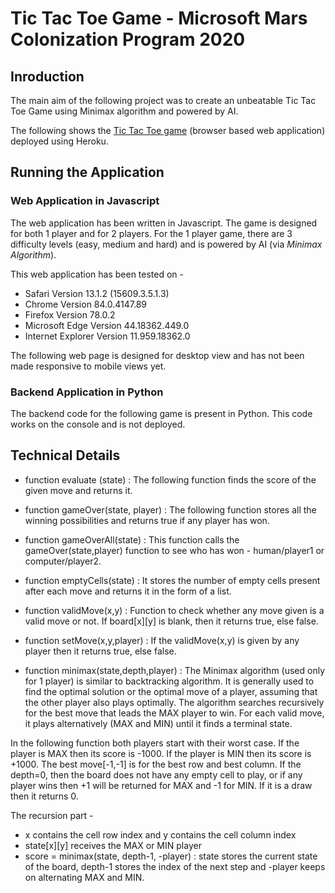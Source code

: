# Tic Tac Toe Game - Microsoft Mars Colonization Program 2020

## Inroduction
The main aim of the following project was to create an unbeatable Tic Tac Toe Game using Minimax algorithm and powered by AI.  

The following shows the [Tic Tac Toe game](https://tictactoe-juhi.herokuapp.com/index.html) (browser based web application) deployed using Heroku.


## Running the Application
### Web Application in Javascript
The web application has been written in Javascript. The game is designed for both 1 player and for 2 players. For the 1 player game, there are 3 difficulty levels (easy, medium and hard) and is powered by AI (via *Minimax Algorithm*).

This web application has been tested on - 
* Safari Version 13.1.2 (15609.3.5.1.3)
* Chrome Version 84.0.4147.89
* Firefox Version 78.0.2
* Microsoft Edge Version 44.18362.449.0
* Internet Explorer Version 11.959.18362.0

The following web page is designed for desktop view and has not been made responsive to mobile views yet.


### Backend Application in Python
The backend code for the following game is present in Python. This code works on the console and is not deployed. 


## Technical Details
* function evaluate (state) : The following function finds the score of the given move and returns it. 

* function gameOver(state, player) : The following function stores all the winning possibilities and returns true if any player has won.

* function gameOverAll(state) : This function calls the gameOver(state,player) function to see who has won - human/player1 or computer/player2.

* function emptyCells(state) : It stores the number of empty cells present after each move and returns it in the form of a list.

* function validMove(x,y) : Function to check whether any move given is a valid move or not. If board[x][y] is blank, then it returns true, else false.

* function setMove(x,y,player) : If the validMove(x,y) is given by any player then it returns true, else false.

* function minimax(state,depth,player) : The Minimax algorithm (used only for 1 player) is similar to backtracking algorithm. It is generally used to find the  optimal solution or the optimal move of a player, assuming that the other player also plays optimally. The algorithm searches recursively  for the best move that leads the MAX player to win. For each valid move, it plays alternatively (MAX and MIN) until it finds a terminal state.

In the following function both players start with their worst case. If the player is MAX then its score is -1000. If the player is MIN then its score is +1000. The best move[-1,-1] is for the best row and best column. If the depth=0, then the board does not have any empty cell to play, or if any player wins then +1 will be returned for MAX and -1 for MIN. If it is a draw then it returns 0.

The recursion part - 

* x contains the cell row index and y contains the cell column index
* state[x][y] receives the MAX or MIN player
* score = minimax(state, depth-1, -player) : state stores the current state of the board, depth-1 stores the index of the next step and -player keeps on             alternating MAX and MIN.
